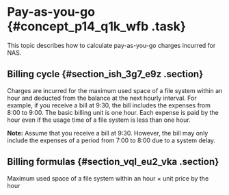 # Pay-as-you-go {#concept_p14_q1k_wfb .task}

This topic describes how to calculate pay-as-you-go charges incurred for NAS.

## Billing cycle {#section_ish_3g7_e9z .section}

Charges are incurred for the maximum used space of a file system within an hour and deducted from the balance at the next hourly interval. For example, if you receive a bill at 9:30, the bill includes the expenses from 8:00 to 9:00. The basic billing unit is one hour. Each expense is paid by the hour even if the usage time of a file system is less than one hour.

**Note:** Assume that you receive a bill at 9:30. However, the bill may only include the expenses of a period from 7:00 to 8:00 due to a system delay.

## Billing formulas {#section_vql_eu2_vka .section}

Maximum used space of a file system within an hour × unit price by the hour

